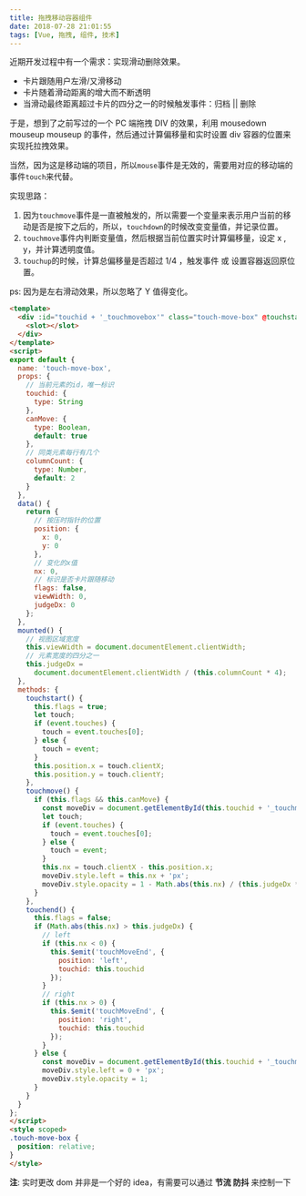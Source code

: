 ```yaml
---
title: 拖拽移动容器组件
date: 2018-07-28 21:01:55
tags: [Vue, 拖拽, 组件, 技术]
---
```


近期开发过程中有一个需求：实现滑动删除效果。

- 卡片跟随用户左滑/又滑移动
- 卡片随着滑动距离的增大而不断透明
- 当滑动最终距离超过卡片的四分之一的时候触发事件：归档 || 删除

于是，想到了之前写过的一个 PC 端拖拽 DIV 的效果，利用 mousedown mouseup mouseup 的事件，然后通过计算偏移量和实时设置 div 容器的位置来实现托拉拽效果。

<!--more-->

当然，因为这是移动端的项目，所以`mouse`事件是无效的，需要用对应的移动端的事件`touch`来代替。

实现思路：

1.  因为`touchmove`事件是一直被触发的，所以需要一个变量来表示用户当前的移动是否是按下之后的，所以，`touchdown`的时候改变变量值，并记录位置。
2.  `touchmove`事件内判断变量值，然后根据当前位置实时计算偏移量，设定 x , y，并计算透明度值。
3.  `touchup`的时候，计算总偏移量是否超过 1/4 ，触发事件 或 设置容器返回原位置。

ps: 因为是左右滑动效果，所以忽略了 Y 值得变化。

```HTML
<template>
  <div :id="touchid + '_touchmovebox'" class="touch-move-box" @touchstart="touchstart" @touchmove="touchmove" @touchend="touchend">
    <slot></slot>
  </div>
</template>
<script>
export default {
  name: 'touch-move-box',
  props: {
    // 当前元素的id，唯一标识
    touchid: {
      type: String
    },
    canMove: {
      type: Boolean,
      default: true
    },
    // 同类元素每行有几个
    columnCount: {
      type: Number,
      default: 2
    }
  },
  data() {
    return {
      // 按压时指针的位置
      position: {
        x: 0,
        y: 0
      },
      // 变化的x值
      nx: 0,
      // 标识是否卡片跟随移动
      flags: false,
      viewWidth: 0,
      judgeDx: 0
    };
  },
  mounted() {
    // 视图区域宽度
    this.viewWidth = document.documentElement.clientWidth;
    // 元素宽度的四分之一
    this.judgeDx =
      document.documentElement.clientWidth / (this.columnCount * 4);
  },
  methods: {
    touchstart() {
      this.flags = true;
      let touch;
      if (event.touches) {
        touch = event.touches[0];
      } else {
        touch = event;
      }
      this.position.x = touch.clientX;
      this.position.y = touch.clientY;
    },
    touchmove() {
      if (this.flags && this.canMove) {
        const moveDiv = document.getElementById(this.touchid + '_touchmovebox');
        let touch;
        if (event.touches) {
          touch = event.touches[0];
        } else {
          touch = event;
        }
        this.nx = touch.clientX - this.position.x;
        moveDiv.style.left = this.nx + 'px';
        moveDiv.style.opacity = 1 - Math.abs(this.nx) / (this.judgeDx * 4);
      }
    },
    touchend() {
      this.flags = false;
      if (Math.abs(this.nx) > this.judgeDx) {
        // left
        if (this.nx < 0) {
          this.$emit('touchMoveEnd', {
            position: 'left',
            touchid: this.touchid
          });
        }
        // right
        if (this.nx > 0) {
          this.$emit('touchMoveEnd', {
            position: 'right',
            touchid: this.touchid
          });
        }
      } else {
        const moveDiv = document.getElementById(this.touchid + '_touchmovebox');
        moveDiv.style.left = 0 + 'px';
        moveDiv.style.opacity = 1;
      }
    }
  }
};
</script>
<style scoped>
.touch-move-box {
  position: relative;
}
</style>
```

**注**: 实时更改 dom 并非是一个好的 idea，有需要可以通过 **节流 防抖** 来控制一下
